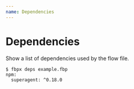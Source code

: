```yaml
---
name: Dependencies
---
```


# Dependencies

Show a list of dependencies used by the flow file.

```
$ fbpx deps example.fbp
npm:
  superagent: ^0.18.0
```